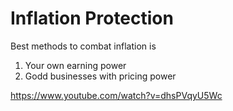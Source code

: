 # Inflation Protection

Best methods to combat inflation is 
1. Your own earning power 
2. Godd businesses with pricing power

https://www.youtube.com/watch?v=dhsPVqyU5Wc
